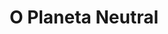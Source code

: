 ---
Numero: 186
title: O Planeta Neutral
Autor: Poul Anderson
Co-autor: 
Ano-de-Publicacao: 1972
Titulo-original: Mayday Orbit
Tradutor: Eurico da Fonseca
Co-tradutor: 
Ano-de-edicao: 1961
alias: Poul-Anderson
Autor2-alias: 
Tradutor1-alias: Eurico-da-Fonseca
Tradutor2-alias: 
Titulo-link: 186-O-Planeta-Neutral
Capa: Lima de Freitas
pags: 167
Capa-link: Lima-de-Freitas
---